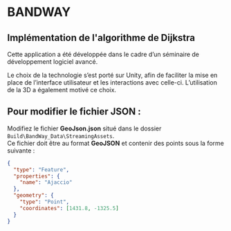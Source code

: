 # BANDWAY

## Implémentation de l'algorithme de Dijkstra

Cette application a été développée dans le cadre d’un séminaire de développement logiciel avancé.

Le choix de la technologie s’est porté sur Unity, afin de faciliter la mise en place de l’interface utilisateur et les interactions avec celle-ci. L’utilisation de la 3D a également motivé ce choix.

## Pour modifier le fichier JSON :

Modifiez le fichier **GeoJson.json** situé dans le dossier `Build\BandWay_Data\StreamingAssets`.  
Ce fichier doit être au format **GeoJSON** et contenir des points sous la forme suivante :

```json
{
  "type": "Feature",
  "properties": {
    "name": "Ajaccio"
  },
  "geometry": {
    "type": "Point",
    "coordinates": [1431.8, -1325.5]
  }
}
```